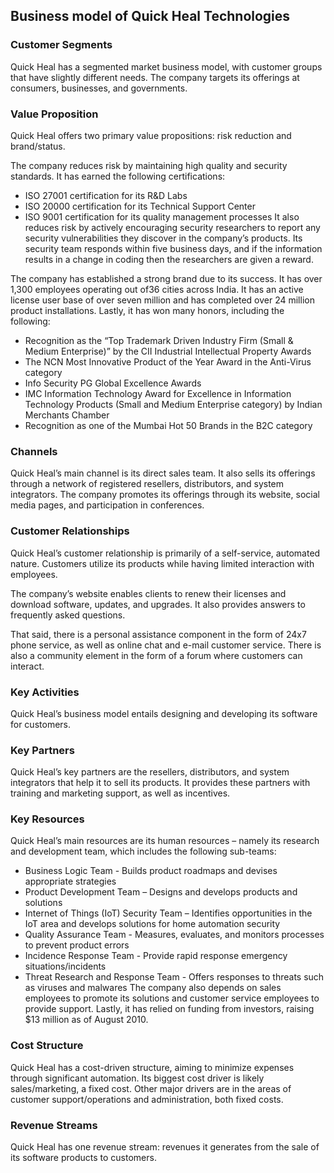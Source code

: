Business model of Quick Heal Technologies
-----------------------------------------

 ### Customer Segments

 Quick Heal has a segmented market business model, with customer groups that have slightly different needs. The company targets its offerings at consumers, businesses, and governments.

 ### Value Proposition

 Quick Heal offers two primary value propositions: risk reduction and brand/status.

 The company reduces risk by maintaining high quality and security standards. It has earned the following certifications:

  * ISO 27001 certification for its R&D Labs
 * ISO 20000 certification for its Technical Support Center
 * ISO 9001 certification for its quality management processes
  It also reduces risk by actively encouraging security researchers to report any security vulnerabilities they discover in the company’s products. Its security team responds within five business days, and if the information results in a change in coding then the researchers are given a reward.

 The company has established a strong brand due to its success. It has over 1,300 employees operating out of36 cities across India. It has an active license user base of over seven million and has completed over 24 million product installations. Lastly, it has won many honors, including the following:

  * Recognition as the “Top Trademark Driven Industry Firm (Small & Medium Enterprise)” by the CII Industrial Intellectual Property Awards
 * The NCN Most Innovative Product of the Year Award in the Anti-Virus category
 * Info Security PG Global Excellence Awards
 * IMC Information Technology Award for Excellence in Information Technology Products (Small and Medium Enterprise category) by Indian Merchants Chamber
 * Recognition as one of the Mumbai Hot 50 Brands in the B2C category
  ### Channels

 Quick Heal’s main channel is its direct sales team. It also sells its offerings through a network of registered resellers, distributors, and system integrators. The company promotes its offerings through its website, social media pages, and participation in conferences.

 ### Customer Relationships

 Quick Heal’s customer relationship is primarily of a self-service, automated nature. Customers utilize its products while having limited interaction with employees.

 The company’s website enables clients to renew their licenses and download software, updates, and upgrades. It also provides answers to frequently asked questions.

 That said, there is a personal assistance component in the form of 24x7 phone service, as well as online chat and e-mail customer service. There is also a community element in the form of a forum where customers can interact.

 ### Key Activities

 Quick Heal’s business model entails designing and developing its software for customers.

 ### Key Partners

 Quick Heal’s key partners are the resellers, distributors, and system integrators that help it to sell its products. It provides these partners with training and marketing support, as well as incentives.

 ### Key Resources

 Quick Heal’s main resources are its human resources – namely its research and development team, which includes the following sub-teams:

  * Business Logic Team - Builds product roadmaps and devises appropriate strategies
 * Product Development Team – Designs and develops products and solutions
 * Internet of Things (IoT) Security Team – Identifies opportunities in the IoT area and develops solutions for home automation security
 * Quality Assurance Team - Measures, evaluates, and monitors processes to prevent product errors
 * Incidence Response Team - Provide rapid response emergency situations/incidents
 * Threat Research and Response Team - Offers responses to threats such as viruses and malwares
  The company also depends on sales employees to promote its solutions and customer service employees to provide support. Lastly, it has relied on funding from investors, raising $13 million as of August 2010.

 ### Cost Structure

 Quick Heal has a cost-driven structure, aiming to minimize expenses through significant automation. Its biggest cost driver is likely sales/marketing, a fixed cost. Other major drivers are in the areas of customer support/operations and administration, both fixed costs.

 ### Revenue Streams

 Quick Heal has one revenue stream: revenues it generates from the sale of its software products to customers.